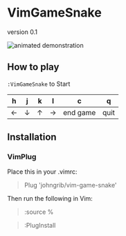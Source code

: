 # VimGameSnake

version 0.1

![animated demonstration](https://cloud.githubusercontent.com/assets/1855714/25851103/5c40d8c2-34ff-11e7-93b2-e161d973e4c8.gif)

## How to play

`:VimGameSnake` to Start

h   | j   | k   | l   | c        | q
--- | --- | --- | --- | ---      | ---
←   |↓    |↑    |→    | end game | quit

## Installation

### VimPlug

Place this in your .vimrc:

> Plug 'johngrib/vim-game-snake'

Then run the following in Vim:

> :source %

> :PlugInstall

